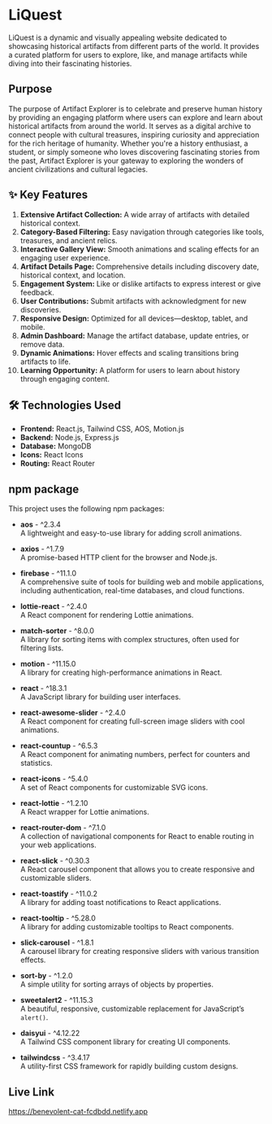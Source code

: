 
# LiQuest

LiQuest is a dynamic and visually appealing website dedicated to showcasing historical artifacts from different parts of the world. It provides a curated platform for users to explore, like, and manage artifacts while diving into their fascinating histories.

## Purpose
The purpose of Artifact Explorer is to celebrate and preserve human history by providing an engaging platform where users can explore and learn about historical artifacts from around the world. It serves as a digital archive to connect people with cultural treasures, inspiring curiosity and appreciation for the rich heritage of humanity. Whether you're a history enthusiast, a student, or simply someone who loves discovering fascinating stories from the past, Artifact Explorer is your gateway to exploring the wonders of ancient civilizations and cultural legacies.

## ✨ Key Features  
  1. **Extensive Artifact Collection:** A wide array of artifacts with detailed historical context.  
  2. **Category-Based Filtering:** Easy navigation through categories like tools, treasures, and ancient relics.  
3. **Interactive Gallery View:** Smooth animations and scaling effects for an engaging user experience.  
4. **Artifact Details Page:** Comprehensive details including discovery date, historical context, and location.  
5. **Engagement System:** Like or dislike artifacts to express interest or give feedback.  
6. **User Contributions:** Submit artifacts with acknowledgment for new discoveries.  
7. **Responsive Design:** Optimized for all devices—desktop, tablet, and mobile.  
8. **Admin Dashboard:** Manage the artifact database, update entries, or remove data.  
9. **Dynamic Animations:** Hover effects and scaling transitions bring artifacts to life.  
10. **Learning Opportunity:** A platform for users to learn about history through engaging content.

## 🛠️ Technologies Used  
- **Frontend:** React.js, Tailwind CSS, AOS, Motion.js  
- **Backend:** Node.js, Express.js  
- **Database:** MongoDB  
- **Icons:** React Icons  
- **Routing:** React Router  
## npm package

This project uses the following npm packages:

- **aos** - ^2.3.4  
  A lightweight and easy-to-use library for adding scroll animations.
  
- **axios** - ^1.7.9  
  A promise-based HTTP client for the browser and Node.js.

- **firebase** - ^11.1.0  
  A comprehensive suite of tools for building web and mobile applications, including authentication, real-time databases, and cloud functions.

- **lottie-react** - ^2.4.0  
  A React component for rendering Lottie animations.

- **match-sorter** - ^8.0.0  
  A library for sorting items with complex structures, often used for filtering lists.

- **motion** - ^11.15.0  
  A library for creating high-performance animations in React.

- **react** - ^18.3.1  
  A JavaScript library for building user interfaces.

- **react-awesome-slider** - ^2.4.0  
  A React component for creating full-screen image sliders with cool animations.

- **react-countup** - ^6.5.3  
  A React component for animating numbers, perfect for counters and statistics.


- **react-icons** - ^5.4.0  
  A set of React components for customizable SVG icons.

- **react-lottie** - ^1.2.10  
  A React wrapper for Lottie animations.

- **react-router-dom** - ^7.1.0  
  A collection of navigational components for React to enable routing in your web applications.

- **react-slick** - ^0.30.3  
  A React carousel component that allows you to create responsive and customizable sliders.

- **react-toastify** - ^11.0.2  
  A library for adding toast notifications to React applications.

- **react-tooltip** - ^5.28.0  
  A library for adding customizable tooltips to React components.

- **slick-carousel** - ^1.8.1  
  A carousel library for creating responsive sliders with various transition effects.

- **sort-by** - ^1.2.0  
  A simple utility for sorting arrays of objects by properties.

- **sweetalert2** - ^11.15.3  
  A beautiful, responsive, customizable replacement for JavaScript’s `alert()`.

- **daisyui** - ^4.12.22  
  A Tailwind CSS component library for creating UI components.

- **tailwindcss** - ^3.4.17  
  A utility-first CSS framework for rapidly building custom designs.

## Live Link
https://benevolent-cat-fcdbdd.netlify.app

